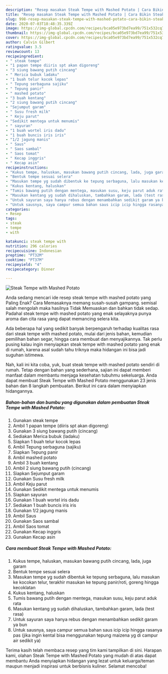 ```yaml
---
description: "Resep masakan Steak Tempe with Mashed Potato | Cara Bikin Steak Tempe with Mashed Potato Yang Enak dan Simpel"
title: "Resep masakan Steak Tempe with Mashed Potato | Cara Bikin Steak Tempe with Mashed Potato Yang Enak dan Simpel"
slug: 998-resep-masakan-steak-tempe-with-mashed-potato-cara-bikin-steak-tempe-with-mashed-potato-yang-enak-dan-simpel
date: 2020-07-03T18:48:35.339Z
image: https://img-global.cpcdn.com/recipes/bca05e973bd7ea99/751x532cq70/steak-tempe-with-mashed-potato-foto-resep-utama.jpg
thumbnail: https://img-global.cpcdn.com/recipes/bca05e973bd7ea99/751x532cq70/steak-tempe-with-mashed-potato-foto-resep-utama.jpg
cover: https://img-global.cpcdn.com/recipes/bca05e973bd7ea99/751x532cq70/steak-tempe-with-mashed-potato-foto-resep-utama.jpg
author: Calvin Gilbert
ratingvalue: 3.5
reviewcount: 13
recipeingredient:
- " steak tempe"
- "1 papan tempe diiris spt akan digoreng"
- "3 siung bawang putih cincang"
- " Merica bubuk ladaku"
- "1 buah telur kocok lepas"
- " Tepung serbaguna sajiku"
- " Tepung panir"
- " mashed potato"
- "3 buah kentang"
- "2 siung bawang putih cincang"
- "Sejumput garam"
- " Susu fresh milk"
- " Keju parut"
- "Sedikit mentega untuk menumis"
- " sayuran"
- "1 buah wortel iris dadu"
- "1 buah buncis iris iris"
- "1/2 jagung manis"
- " Saus"
- " Saos sambal"
- " Saos tomat"
- " Kecap inggris"
- " Kecap asin"
recipeinstructions:
- "Kukus tempe, haluskan, masukan bawang putih cincang, lada, juga garam"
- "Bentuk tempe sesuai selera"
- "Masukan tempe yg sudah dibentuk ke tepung serbaguna, lalu masukan ke kocokan telur, terakhir masukan ke tepung panir/roti, goreng hingga kecoklatan"
- "Kukus kentang, haluskan"
- "Tumis bawang putih dengan mentega, masukan susu, keju parut aduk rata"
- "Masukan kentang yg sudah dihaluskan, tambahkan garam, lada (test rasa)"
- "Untuk sayuran saya hanya rebus dengan menambahkan sedikit garam ya bun"
- "Untuk sausnya, saya campur semua bahan saus icip icip hingga rasanya pas (jika ingin kental bisa menggunakan tepung maizena yg di campur air sedikit ya)"
categories:
- Resep
tags:
- steak
- tempe
- with

katakunci: steak tempe with 
nutrition: 296 calories
recipecuisine: Indonesian
preptime: "PT32M"
cooktime: "PT37M"
recipeyield: "4"
recipecategory: Dinner

---
```



![Steak Tempe with Mashed Potato](https://img-global.cpcdn.com/recipes/bca05e973bd7ea99/751x532cq70/steak-tempe-with-mashed-potato-foto-resep-utama.jpg)

Anda sedang mencari ide resep steak tempe with mashed potato yang Paling Enak? Cara Memasaknya memang susah-susah gampang. semisal salah mengolah maka hasilnya Tidak Memuaskan dan bahkan tidak sedap. Padahal steak tempe with mashed potato yang enak selayaknya punya aroma dan cita rasa yang dapat memancing selera kita.

Ada beberapa hal yang sedikit banyak berpengaruh terhadap kualitas rasa dari steak tempe with mashed potato, mulai dari jenis bahan, kemudian pemilihan bahan segar, hingga cara membuat dan menyajikannya. Tak perlu pusing kalau ingin menyiapkan steak tempe with mashed potato yang enak di rumah, karena asal sudah tahu triknya maka hidangan ini bisa jadi suguhan istimewa.




Nah, kali ini kita coba, yuk, buat steak tempe with mashed potato sendiri di rumah. Tetap dengan bahan yang sederhana, sajian ini dapat memberi manfaat dalam membantu menjaga kesehatan tubuhmu sekeluarga. Anda dapat membuat Steak Tempe with Mashed Potato menggunakan 23 jenis bahan dan 8 langkah pembuatan. Berikut ini cara dalam menyiapkan hidangannya.

<!--inarticleads1-->

##### Bahan-bahan dan bumbu yang digunakan dalam pembuatan Steak Tempe with Mashed Potato:

1. Gunakan  steak tempe
1. Ambil 1 papan tempe (diiris spt akan digoreng)
1. Gunakan 3 siung bawang putih (cincang)
1. Sediakan  Merica bubuk (ladaku)
1. Siapkan 1 buah telur kocok lepas
1. Ambil  Tepung serbaguna (sajiku)
1. Siapkan  Tepung panir
1. Ambil  mashed potato
1. Ambil 3 buah kentang
1. Ambil 2 siung bawang putih (cincang)
1. Siapkan Sejumput garam
1. Gunakan  Susu fresh milk
1. Ambil  Keju parut
1. Gunakan Sedikit mentega untuk menumis
1. Siapkan  sayuran
1. Gunakan 1 buah wortel iris dadu
1. Sediakan 1 buah buncis iris iris
1. Gunakan 1/2 jagung manis
1. Ambil  Saus
1. Gunakan  Saos sambal
1. Ambil  Saos tomat
1. Gunakan  Kecap inggris
1. Gunakan  Kecap asin




<!--inarticleads2-->

##### Cara membuat Steak Tempe with Mashed Potato:

1. Kukus tempe, haluskan, masukan bawang putih cincang, lada, juga garam
1. Bentuk tempe sesuai selera
1. Masukan tempe yg sudah dibentuk ke tepung serbaguna, lalu masukan ke kocokan telur, terakhir masukan ke tepung panir/roti, goreng hingga kecoklatan
1. Kukus kentang, haluskan
1. Tumis bawang putih dengan mentega, masukan susu, keju parut aduk rata
1. Masukan kentang yg sudah dihaluskan, tambahkan garam, lada (test rasa)
1. Untuk sayuran saya hanya rebus dengan menambahkan sedikit garam ya bun
1. Untuk sausnya, saya campur semua bahan saus icip icip hingga rasanya pas (jika ingin kental bisa menggunakan tepung maizena yg di campur air sedikit ya)




Terima kasih telah membaca resep yang tim kami tampilkan di sini. Harapan kami, olahan Steak Tempe with Mashed Potato yang mudah di atas dapat membantu Anda menyiapkan hidangan yang lezat untuk keluarga/teman maupun menjadi inspirasi untuk berbisnis kuliner. Selamat mencoba!
